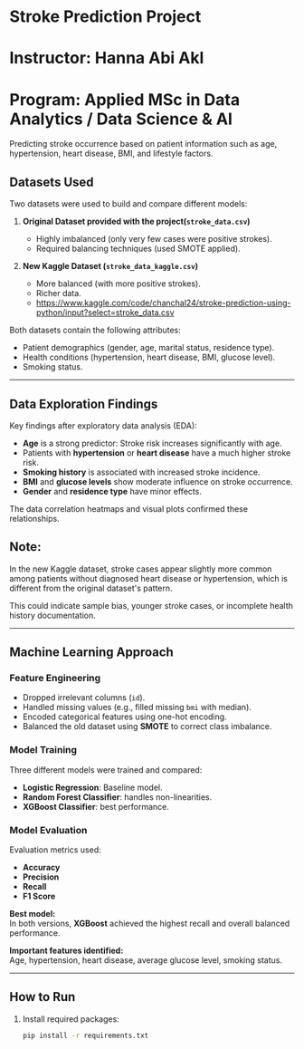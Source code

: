 # Stroke Prediction Project

# Instructor: Hanna Abi Akl

# Program: Applied MSc in Data Analytics / Data Science & AI

Predicting stroke occurrence based on patient information such as age, hypertension, heart disease, BMI, and lifestyle
factors.

## Datasets Used

Two datasets were used to build and compare different models:

1. **Original Dataset provided with the project(`stroke_data.csv`)**
    - Highly imbalanced (only very few cases were positive strokes).
    - Required balancing techniques (used SMOTE applied).

2. **New Kaggle Dataset (`stroke_data_kaggle.csv`)**
    - More balanced (with more positive strokes).
    - Richer data.
   - https://www.kaggle.com/code/chanchal24/stroke-prediction-using-python/input?select=stroke_data.csv

Both datasets contain the following attributes:

- Patient demographics (gender, age, marital status, residence type).
- Health conditions (hypertension, heart disease, BMI, glucose level).
- Smoking status.

---

## Data Exploration Findings

Key findings after exploratory data analysis (EDA):

- **Age** is a strong predictor: Stroke risk increases significantly with age.
- Patients with **hypertension** or **heart disease** have a much higher stroke risk.
- **Smoking history** is associated with increased stroke incidence.
- **BMI** and **glucose levels** show moderate influence on stroke occurrence.
- **Gender** and **residence type** have minor effects.

The data correlation heatmaps and visual plots confirmed these relationships.

## Note:

In the new Kaggle dataset, stroke cases appear slightly more common among patients without diagnosed heart disease or
hypertension, which is different from the original dataset's pattern.

This could indicate sample bias, younger stroke cases, or incomplete health history documentation.


---

## Machine Learning Approach

### Feature Engineering

- Dropped irrelevant columns (`id`).
- Handled missing values (e.g., filled missing `bmi` with median).
- Encoded categorical features using one-hot encoding.
- Balanced the old dataset using **SMOTE** to correct class imbalance.

### Model Training

Three different models were trained and compared:

- **Logistic Regression**: Baseline model.
- **Random Forest Classifier**: handles non-linearities.
- **XGBoost Classifier**: best performance.

### Model Evaluation

Evaluation metrics used:

- **Accuracy**
- **Precision**
- **Recall**
- **F1 Score**

**Best model:**  
In both versions, **XGBoost** achieved the highest recall and overall balanced performance.

**Important features identified:**  
Age, hypertension, heart disease, average glucose level, smoking status.

---

## How to Run

1. Install required packages:
   ```bash
   pip install -r requirements.txt
   